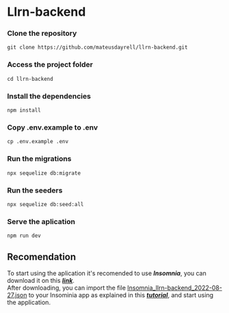 # Llrn-backend

### Clone the repository
```
git clone https://github.com/mateusdayrell/llrn-backend.git
```

### Access the project folder
```
cd llrn-backend
```


### Install the dependencies
```
npm install
```

### Copy .env.example to .env
```
cp .env.example .env
```

### Run the migrations
```
npx sequelize db:migrate
```

### Run the seeders
```
npx sequelize db:seed:all
```

### Serve the aplication
```
npm run dev
```

## Recomendation
To start using the aplication it's recomended to use ***Insomnia***, you can download it on this ***[link](https://insomnia.rest/download)***.<br>
After downloading, you can import the file [Insomnia_llrn-backend_2022-08-27.json](https://github.com/mateusdayrell/llrn-backend/blob/main/Insomnia_llrn-backend_2022-08-27.json) to your Insominia app as explained in this ***[tutorial](https://docs.insomnia.rest/insomnia/import-export-data)***, and start using the application.
